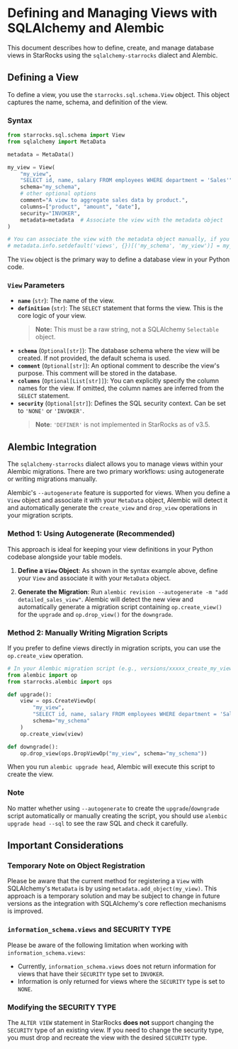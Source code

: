# Defining and Managing Views with SQLAlchemy and Alembic

This document describes how to define, create, and manage database views in StarRocks using the `sqlalchemy-starrocks` dialect and Alembic.

## Defining a View

To define a view, you use the `starrocks.sql.schema.View` object. This object captures the name, schema, and definition of the view.

### Syntax

```python
from starrocks.sql.schema import View
from sqlalchemy import MetaData

metadata = MetaData()

my_view = View(
    "my_view",
    "SELECT id, name, salary FROM employees WHERE department = 'Sales'",
    schema="my_schema",
    # other optional options
    comment="A view to aggregate sales data by product.",
    columns=["product", "amount", "date"],
    security="INVOKER",
    metadata=metadata  # Associate the view with the metadata object
)

# You can associate the view with the metadata object manually, if you don't set it in View()
# metadata.info.setdefault('views', {})[('my_schema', 'my_view')] = my_view
```

The `View` object is the primary way to define a database view in your Python code.

### `View` Parameters

- **`name`** (`str`): The name of the view.
- **`definition`** (`str`): The `SELECT` statement that forms the view. This is the core logic of your view.
  > **Note:** This must be a raw string, not a SQLAlchemy `Selectable` object.
- **`schema`** (`Optional[str]`): The database schema where the view will be created. If not provided, the default schema is used.
- **`comment`** (`Optional[str]`): An optional comment to describe the view's purpose. This comment will be stored in the database.
- **`columns`** (`Optional[List[str]]`): You can explicitly specify the column names for the view. If omitted, the column names are inferred from the `SELECT` statement.
- **`security`** (`Optional[str]`): Defines the SQL security context. Can be set to `'NONE'` or `'INVOKER'`.
  > **Note**: `'DEFINER'` is not implemented in StarRocks as of v3.5.

## Alembic Integration

The `sqlalchemy-starrocks` dialect allows you to manage views within your Alembic migrations. There are two primary workflows: using autogenerate or writing migrations manually.

Alembic's `--autogenerate` feature is supported for views. When you define a `View` object and associate it with your `MetaData` object, Alembic will detect it and automatically generate the `create_view` and `drop_view` operations in your migration scripts.

### Method 1: Using Autogenerate (Recommended)

This approach is ideal for keeping your view definitions in your Python codebase alongside your table models.

1. **Define a `View` Object**: As shown in the syntax example above, define your `View` and associate it with your `MetaData` object.

2. **Generate the Migration**: Run `alembic revision --autogenerate -m "add detailed_sales_view"`. Alembic will detect the new view and automatically generate a migration script containing `op.create_view()` for the `upgrade` and `op.drop_view()` for the `downgrade`.

### Method 2: Manually Writing Migration Scripts

If you prefer to define views directly in migration scripts, you can use the `op.create_view` operation.

```python
# In your Alembic migration script (e.g., versions/xxxxx_create_my_view.py)
from alembic import op
from starrocks.alembic import ops

def upgrade():
    view = ops.CreateViewOp(
        "my_view",
        "SELECT id, name, salary FROM employees WHERE department = 'Sales'",
        schema="my_schema"
    )
    op.create_view(view)

def downgrade():
    op.drop_view(ops.DropViewOp("my_view", schema="my_schema"))
```

When you run `alembic upgrade head`, Alembic will execute this script to create the view.

### Note

No matter whether using `--autogenerate` to create the `upgrade`/`downgrade` script automatically or manually creating the script, you should use `alembic upgrade head --sql` to see the raw SQL and check it carefully.

## Important Considerations

### Temporary Note on Object Registration

Please be aware that the current method for registering a `View` with SQLAlchemy's `MetaData` is by using `metadata.add_object(my_view)`. This approach is a temporary solution and may be subject to change in future versions as the integration with SQLAlchemy's core reflection mechanisms is improved.

### `information_schema.views` and SECURITY TYPE

Please be aware of the following limitation when working with `information_schema.views`:

- Currently, `information_schema.views` does not return information for views that have their `SECURITY` type set to `INVOKER`.
- Information is only returned for views where the `SECURITY` type is set to `NONE`.

### Modifying the SECURITY TYPE

The `ALTER VIEW` statement in StarRocks **does not** support changing the `SECURITY` type of an existing view. If you need to change the security type, you must drop and recreate the view with the desired `SECURITY` type.
